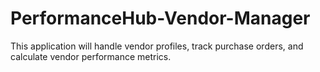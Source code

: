 # PerformanceHub-Vendor-Manager
This application will handle vendor profiles, track purchase orders, and calculate vendor performance metrics.
